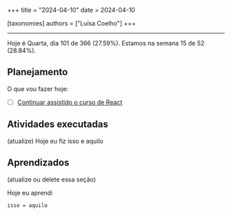 +++
title = "2024-04-10"
date = 2024-04-10

[taxonomies]
authors = ["Luísa Coelho"]
+++

---

Hoje é Quarta, dia 101 de 366 (27.59%). Estamos na semana 15 de 52 (28.84%).

## Planejamento

O que vou fazer hoje:

- [ ] [Continuar assistido o curso de React](https://scrimba.com/learn/learnreact)

## Atividades executadas

(atualize) Hoje eu fiz isso e aquilo

## Aprendizados

(atualize ou delete essa seção)

Hoje eu aprendi
```
isso = aquilo
```
